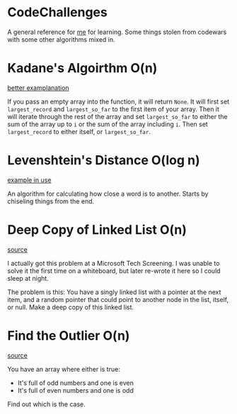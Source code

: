 # CodeChallenges
A general reference for [me](http://www.linkedin.com/in/nortonpengra) for learning.
Some things stolen from codewars with some other algorithms mixed in.

# Kadane's Algoirthm O(n)
[better examplanation](http://www.geeksforgeeks.org/largest-sum-contiguous-subarray/)

If you pass an empty array into the function, it will return `None`.
It will first set `largest_record` and `largest_so_far` to the first item of your array.
Then it will iterate through the rest of the array and set `largest_so_far` to either the sum of the array up to `i` or the sum of the array including `i`. Then set `largest_record` to either itself, or `largest_so_far`.

# Levenshtein's Distance O(log n)
[example in use](https://www.codewars.com/kata/did-you-mean-dot-dot-dot/solutions?show-solutions=1)

An algorithm for calculating how close a word is to another. Starts by chiseling things from the end.

# Deep Copy of Linked List O(n)
[source](https://gist.github.com/qwergram/f6cb9848dd67e528bea1bb7a299fad52)

I actually got this problem at a Microsoft Tech Screening. I was unable to solve it the first time on a whiteboard, but later re-wrote it here so I could sleep at night.

The problem is this: You have a singly linked list with a pointer at the next item, and a random pointer that could point to another node in the list, itself, or null. Make a deep copy of this linked list.

# Find the Outlier O(n)
[source](https://www.codewars.com/kata/find-the-parity-outlier/train/python)

You have an array where either is true:
- It's full of odd numbers and one is even
- It's full of even numbers and one is odd

Find out which is the case.
